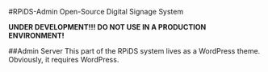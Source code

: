 #RPiDS-Admin
Open-Source Digital Signage System

**UNDER DEVELOPMENT!!! DO NOT USE IN A PRODUCTION ENVIRONMENT!**

##Admin Server
This part of the RPiDS system lives as a WordPress theme. Obviously, it requires WordPress.
